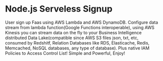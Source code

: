 # Node.js Serveless Signup

User sign up Faas using AWS Lambda and AWS DynamoDB. Configure data stream from lambda function(Google Functions interoperable), using AWS Kinesis you can stream data on the fly to your Business Intelligence distributed Data Lake(compatible since AWS S3 files json, txt, etc, consumed by Redshitf, Relation Databases like RDS, Elasticache, Redis, Memcached, NoSQL databases, any type of database). Plus native IAM Policies to Access Control List! Simple and Powerful, Enjoy!
